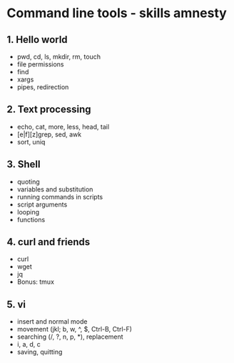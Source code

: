 # Command line tools - skills amnesty

## 1. Hello world

* pwd, cd, ls, mkdir, rm, touch
* file permissions
* find
* xargs
* pipes, redirection

## 2. Text processing

* echo, cat, more, less, head, tail
* [e|f][z]grep, sed, awk
* sort, uniq

## 3. Shell

* quoting
* variables and substitution
* running commands in scripts
* script arguments
* looping
* functions

## 4. curl and friends

* curl
* wget
* jq
* Bonus: tmux

## 5. vi

* insert and normal mode
* movement (jkl; b, w, ^, $, Ctrl-B, Ctrl-F)
* searching (/, ?, n, p, *), replacement
* i, a, d, c
* saving, quitting
